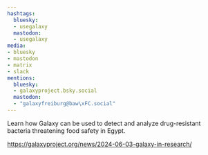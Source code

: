 ```yaml
---
hashtags:
  bluesky:
  - usegalaxy
  mastodon:
  - usegalaxy
media:
- bluesky
- mastodon
- matrix
- slack
mentions:
  bluesky:
  - galaxyproject.bsky.social
  mastodon:
  - "galaxyfreiburg@baw\xFC.social"
---
```

Learn how Galaxy can be used to detect and analyze drug-resistant bacteria threatening food safety in Egypt.

https://galaxyproject.org/news/2024-06-03-galaxy-in-research/